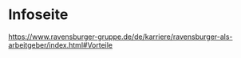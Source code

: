 # Infoseite #
https://www.ravensburger-gruppe.de/de/karriere/ravensburger-als-arbeitgeber/index.html#Vorteile